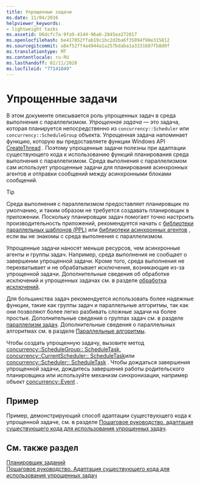 ```yaml
---
title: Упрощенные задачи
ms.date: 11/04/2016
helpviewer_keywords:
- lightweight tasks
ms.assetid: b6dcfc7a-9fa9-4144-96a6-2845ea272017
ms.openlocfilehash: be417052ffab19c1bc2d2ba6f35094f98e315812
ms.sourcegitcommit: a8ef52ff4a4944a1a257bdaba1a3331607fb8d0f
ms.translationtype: MT
ms.contentlocale: ru-RU
ms.lasthandoff: 02/11/2020
ms.locfileid: "77141849"
---
```

# <a name="lightweight-tasks"></a>Упрощенные задачи

В этом документе описывается роль упрощенных задач в среда выполнения с параллелизмом. *Упрощенная задача* — это задача, которая планируется непосредственно из `concurrency::Scheduler` или `concurrency::ScheduleGroup` объекта. Упрощенная задача напоминает функцию, которую вы предоставляете функции Windows API [CreateThread](/windows/win32/api/processthreadsapi/nf-processthreadsapi-createthread) . Поэтому упрощенные задачи полезны при адаптации существующего кода к использованию функций планирования среда выполнения с параллелизмом. Среда выполнения с параллелизмом сам использует упрощенные задачи для планирования асинхронных агентов и отправки сообщений между асинхронными блоками сообщений.

> [!TIP]
> Среда выполнения с параллелизмом предоставляет планировщик по умолчанию, и таким образом не требуется создавать планировщик в приложении. Поскольку планировщик задач помогает точно настроить производительность приложений, рекомендуется начать с [библиотеки параллельных шаблонов (PPL)](../../parallel/concrt/parallel-patterns-library-ppl.md) или [библиотеки асинхронных агентов](../../parallel/concrt/asynchronous-agents-library.md) , если вы не знакомы с среда выполнения с параллелизмом.

Упрощенные задачи наносят меньше ресурсов, чем асинхронные агенты и группы задач. Например, среда выполнения не сообщает о завершении упрощенной задачи. Кроме того, среда выполнения не перехватывает и не обрабатывает исключения, возникающие из-за упрощенной задачи. Дополнительные сведения об обработке исключений и упрощенных задачах см. в разделе [обработка исключений](../../parallel/concrt/exception-handling-in-the-concurrency-runtime.md).

Для большинства задач рекомендуется использовать более надежные функции, такие как группы задач и параллельные алгоритмы, так как они позволяют более легко разбивать сложные задачи на более простые. Дополнительные сведения о группах задач см. в разделе [параллелизм задач](../../parallel/concrt/task-parallelism-concurrency-runtime.md). Дополнительные сведения о параллельных алгоритмах см. в разделе [Параллельные алгоритмы](../../parallel/concrt/parallel-algorithms.md).

Чтобы создать упрощенную задачу, вызовите метод [concurrency::ScheduleGroup:: ScheduleTask](reference/schedulegroup-class.md#scheduletask), [concurrency::CurrentScheduler:: ScheduleTask](reference/currentscheduler-class.md#scheduletask)или [concurrency::Scheduler:: ScheduleTask](reference/scheduler-class.md#scheduletask) . Чтобы дождаться завершения упрощенной задачи, дождитесь завершения работы родительского планировщика или используйте механизм синхронизации, например объект [concurrency::Event](../../parallel/concrt/reference/event-class.md) .

## <a name="example"></a>Пример

Пример, демонстрирующий способ адаптации существующего кода к упрощенной задаче, см. в разделе [Пошаговое руководство. адаптация существующего кода для использования упрощенных задач](../../parallel/concrt/walkthrough-adapting-existing-code-to-use-lightweight-tasks.md).

## <a name="see-also"></a>См. также раздел

[Планировщик заданий](../../parallel/concrt/task-scheduler-concurrency-runtime.md)<br/>
[Пошаговое руководство. Адаптация существующего кода для использования упрощенных задач](../../parallel/concrt/walkthrough-adapting-existing-code-to-use-lightweight-tasks.md)
